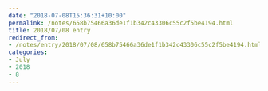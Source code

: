 ```yaml
---
date: "2018-07-08T15:36:31+10:00"
permalink: /notes/658b75466a36de1f1b342c43306c55c2f5be4194.html
title: 2018/07/08 entry
redirect_from:
- /notes/entry/2018/07/08/658b75466a36de1f1b342c43306c55c2f5be4194.html
categories:
- July
- 2018
- 8
---
```

